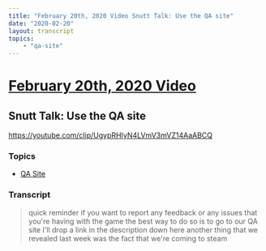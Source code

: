 ```yaml
---
title: "February 20th, 2020 Video Snutt Talk: Use the QA site"
date: "2020-02-20"
layout: transcript
topics:
    - "qa-site"
---
```

# [February 20th, 2020 Video](../2020-02-20.md)
## Snutt Talk: Use the QA site
https://youtube.com/clip/UgypRHIyN4LVmV3mVZ14AaABCQ

### Topics
* [QA Site](../topics/qa-site.md)

### Transcript

> quick reminder if you want to report any feedback or any issues that you're having with the game the best way to do so is to go to our QA site I'll drop a link in the description down here another thing that we revealed last week was the fact that we're coming to steam
